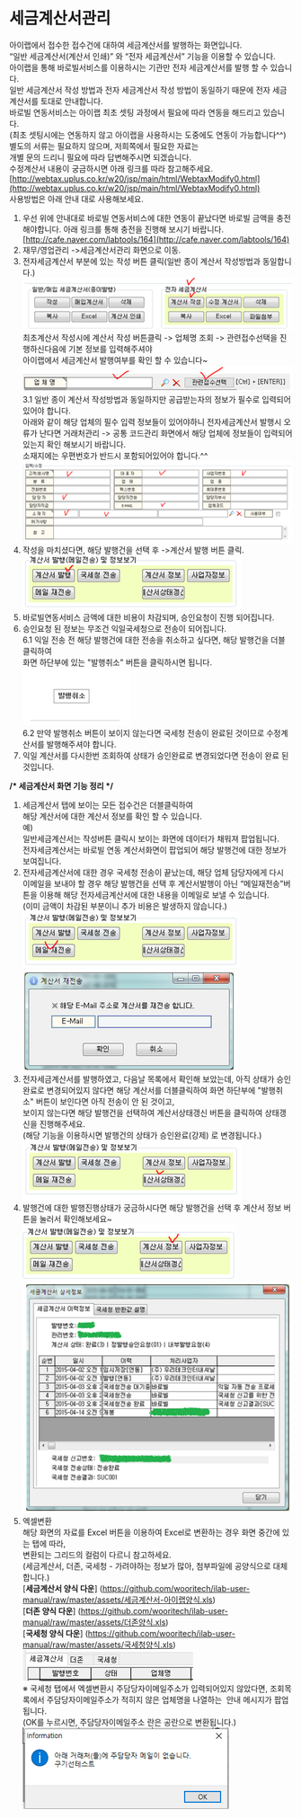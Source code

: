 # 세금계산서관리

아이랩에서 접수한 접수건에 대하여 세금계산서를 발행하는 화면입니다.  
“일반 세금계산서\(계산서 인쇄\)” 와 “전자 세금계산서” 기능을 이용할 수 있습니다.  
아이랩을 통해 바로빌서비스를 이용하시는 기관만 전자 세금계산서를 발행 할 수 있습니다.  
일반 세금계산서 작성 방법과 전자 세금계산서 작성 방법이 동일하기 때문에 전자 세금계산서를 토대로 안내합니다.  
바로빌 연동서비스는 아이랩 최초 셋팅 과정에서 필요에 따라 연동을 해드리고 있습니다.   
\(최초 셋팅시에는 연동하지 않고 아이랩을 사용하시는 도중에도 연동이 가능합니다^^\)  
별도의 서류는 필요하지 않으며, 저희쪽에서 필요한 자료는  
개별 문의 드리니 필요에 따라 답변해주시면 되겠습니다.  
수정계산서 내용이 궁금하시면 아래 링크를 따라 참고해주세요.  
[http://webtax.uplus.co.kr/w20/jsp/main/html/WebtaxModify0.html](http://webtax.uplus.co.kr/w20/jsp/main/html/WebtaxModify0.html)  
사용방법은 아래 안내 대로 사용해보세요.  
1. 우선 위에 안내대로 바로빌 연동서비스에 대한 연동이 끝났다면 바로빌 금액을 충전해야합니다. 아래 링크를 통해 충전을 진행해 보시기 바랍니다.  
[http://cafe.naver.com/labtools/164](http://cafe.naver.com/labtools/164)  
1. 재무/영업관리 -&gt;세금계산서관리 화면으로 이동.  
1. 전자세금계산서 부분에 있는 작성 버튼 클릭\(일반 종이 계산서 작성방법과 동일합니다.\)  
![](/assets/006재무영업관리/015계산서작성버튼.png)  
최초계산서 작성시에 계산서 작성 버튼클릭 -&gt; 업체명 조회 -&gt; 관련접수선택을 진행하신다음에 기본 정보를 입력해주셔야  
아이랩에서 세금계산서 발행여부를 확인 할 수 있습니다~  
![](/assets/006재무영업관리/016관련접수선택.png)  
3.1 일반 종이 계산서 작성방법과 동일하지만 공급받는자의 정보가 필수로 입력되어 있어야 합니다.  
아래와 같이 해당 업체의 필수 입력 정보들이 있어야하니 전자세금계산서 발행시 오류가 난다면 거래처관리 -&gt; 공통 코드관리 화면에서 해당 업체에 정보들이 입력되어있는지 확인 해보시기 바랍니다.  
소재지에는 우편번호가 반드시 포함되어있어야 합니다.^^  
![](/assets/006재무영업관리/017거래처관리.png)  
1. 작성을 마치셨다면, 해당 발행건을 선택 후 -&gt;계산서 발행 버튼 클릭.  
![](/assets/006재무영업관리/018계산서발행버튼.png)  
1. 바로빌연동서비스 금액에 대한 비용이 차감되며, 승인요청이 진행 되어집니다.  
1. 승인요청 된 정보는 무조건 익일국세청으로 전송이 되어집니다.  
6.1 익일 전송 전 해당 발행건에 대한 전송을 취소하고 싶다면, 해당 발행건을 더블 클릭하여  
화면 하단부에 있는 "발행취소" 버튼을 클릭하시면 됩니다.  
![](/assets/006재무영업관리/019발행취소.png)  
6.2 만약 발행취소 버튼이 보이지 않는다면 국세청 전송이 완료된 것이므로 수정계산서를 발행해주셔야 합니다.  
1. 익일 계산서를 다시한번 조회하여 상태가 승인완료로 변경되었다면 전송이 완료 된 것입니다.  

**/\* 세금계산서 화면 기능 정리 \*/**  
1. 세금계산서 탭에 보이는 모든 접수건은 더블클릭하여  
해당 계산서에 대한 계산서 정보를 확인 할 수 있습니다.  
예\)  
일반세금계산서는 작성버튼 클릭시 보이는 화면에 데이터가 채워져 팝업됩니다.  
전자세금계산서는 바로빌 연동 계산서화면이 팝업되어 해당 발행건에 대한 정보가 보여집니다.  
1. 전자세금계산서에 대한 경우 국세청 전송이 끝났는데, 해당 업체 담당자에게 다시 이메일을 보내야 할 경우 해당 발행건을 선택 후 계산서발행이 아닌 “메일재전송”버튼을 이용해 해당 전자세금계산서에 대한 내용을 이메일로 보낼 수 있습니다.  
\(이미 금액이 차감된 부분이니 추가 비용은 발생하지 않습니다.\)  
![](/assets/006재무영업관리/020메일_재전송버튼.png)  
![](/assets/006재무영업관리/021메일_재전송버튼_이메일입력.png)  
1. 전자세금계산서를 발행하였고, 다음날 목록에서 확인해 보았는데, 아직 상태가 승인완료로 변경되어있지 않다면 해당 계산서를 더블클릭하여 화면 하단부에 "발행취소" 버튼이 보인다면 아직 전송이 안 된 것이고,  
보이지 않는다면 해당 발행건을 선택하여 계산서상태갱신 버튼을 클릭하여 상태갱신을 진행해주세요.  
\(해당 기능을 이용하시면 발행건의 상태가 승인완료\(강제\) 로 변경됩니다.\)  
![](/assets/006재무영업관리/022계산서_상태갱신버튼.png)  
1. 발행건에 대한 발행진행상태가 궁금하시다면 해당 발행건을 선택 후 계산서 정보 버튼을 눌러서 확인해보세요~  
![](/assets/006재무영업관리/023계산서_정보버튼.png)  
![](/assets/006재무영업관리/024계산서_정보__확인.png)  
1. 엑셀변환  
해당 화면의 자료를 Excel 버튼을 이용하여 Excel로 변환하는 경우 화면 중간에 있는 탭에 따라,  
변환되는 그리드의 컬럼이 다르니 참고하세요.  
\(세금계산서, 더존, 국세청 - 가려야하는 정보가 많아, 첨부파일에 공양식으로 대체합니다.\)  
[**세금계산서 양식 다운**] (https://github.com/wooritech/ilab-user-manual/raw/master/assets/세금계산서-아이랩양식.xls)  
[**더존 양식 다운**] (https://github.com/wooritech/ilab-user-manual/raw/master/assets/더존양식.xls)  
[**국세청 양식 다운**] (https://github.com/wooritech/ilab-user-manual/raw/master/assets/국세청양식.xls)  
![](/assets/006재무영업관리/025조회탭.png)  
※ 국세청 탭에서 엑셀변환시 주담당자이메일주소가 입력되어있지 않았다면, 조회목록에서 주담당자이메일주소가 적히지 않은 업체명을 나열하는 
안내 메시지가 팝업 됩니다.  
\(OK를 누르시면, 주담당자이메일주소 란은 공란으로 변환됩니다.\)  
![](/assets/006재무영업관리/026주담당자메시지.png)